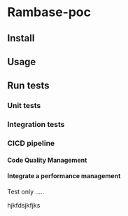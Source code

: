 # Rambase-poc

## Install

## Usage

## Run tests

### Unit tests

### Integration tests

### CICD pipeline

#### Code Quality Management

#### Integrate a performance management

Test only .....

hjkfdsjkfjks
